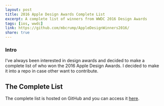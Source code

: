 ```yaml
---
layout: post
title: 2016 Apple Design Awards Complete List
excerpt: A complete list of winners from WWDC 2016 Design Awards
tags: [ios, wwdc]
link: https://github.com/mbcrump/AppleDesignWinners2016/
share: true
---
```


### Intro

I’ve always been interested in design awards and decided to make a complete list of who won the 2016 Apple Design Awards. I decided to make it into a repo in case other want to contribute. 

## The Complete List

The complete list is hosted on GitHub and you can access it [here](https://github.com/mbcrump/AppleDesignWinners2016).